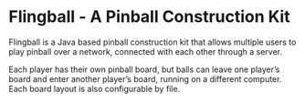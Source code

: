 # Flingball - A Pinball Construction Kit

Flingball is a Java based pinball construction kit that allows multiple users to play pinball over a network, connected with each other through a server.

Each player has their own pinball board, but balls can leave one player’s board and enter another player’s board, running on a different computer. Each board layout is also configurable by file.
